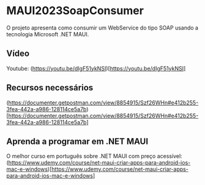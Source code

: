 # MAUI2023SoapConsumer
O projeto apresenta como consumir um WebService do tipo SOAP usando a tecnologia Microsoft .NET MAUI.

## Vídeo
Youtube: (https://youtu.be/dIgF51ykNSI)[https://youtu.be/dIgF51ykNSI]

## Recursos necessários
(https://documenter.getpostman.com/view/8854915/Szf26WHn#e412b255-3fea-442a-a986-128114ce5a7b)[https://documenter.getpostman.com/view/8854915/Szf26WHn#e412b255-3fea-442a-a986-128114ce5a7b]

## Aprenda a programar em .NET MAUI
O melhor curso em português sobre .NET MAUI com preço acessível: (https://www.udemy.com/course/net-maui-criar-apps-para-android-ios-mac-e-windows)[https://www.udemy.com/course/net-maui-criar-apps-para-android-ios-mac-e-windows]